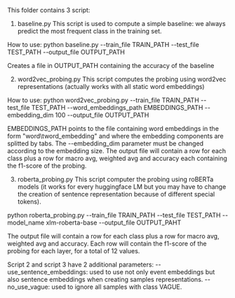 This folder contains 3 script:

1) baseline.py 
This script is used to compute a simple baseline: we always predict the most frequent class in the training set.

How to use:
python baseline.py --train_file TRAIN_PATH --test_file TEST_PATH --output_file OUTPUT_PATH

Creates a file in OUTPUT_PATH containing the accuracy of the baseline

2) word2vec_probing.py
This script computes the probing using word2vec representations (actually works with all static word embeddings)

How to use:
python word2vec_probing.py --train_file TRAIN_PATH --test_file TEST_PATH --word_embeddings_path EMBEDDINGS_PATH --embedding_dim 100 --output_file OUTPUT_PATH

EMBEDDINGS_PATH  points to the file containing word embeddings in the form "word\tword_embedding" and where the embedding components are splitted by tabs. The --embedding_dim parameter must be changed according to the embedding size.
The output file will contain a row for each class plus a row for macro avg, weighted avg and accuracy each containing the f1-score of the probing.

3) roberta_probing.py
This script computer the probing using roBERTa models (it works for every huggingface LM but you may have to change the creation of sentence representation because of different special tokens).

python roberta_probing.py --train_file TRAIN_PATH --test_file TEST_PATH --model_name xlm-roberta-base  --output_file OUTPUT_PAHT 

The output file will contain a row for each class plus a row for macro avg, weighted avg and accuracy. 
Each row will contain the f1-score of the probing for each layer, for a total of 12 values.

Script 2 and script 3 have 2 additional parameters:
--use_sentence_embeddings: used to use not only event embeddings but also sentence embeddings when creating samples representations.
--no_use_vague: used to ignore all samples with class VAGUE.

